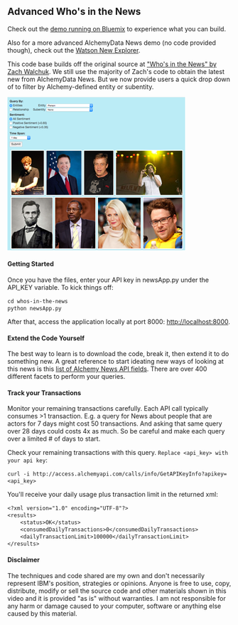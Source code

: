 ## Advanced Who's in the News
Check out the [demo running on Bluemix](http://whos-in-the-news-advanced.mybluemix.net) to experience what you can build.

Also for a more advanced AlchemyData News demo (no code provided though), check out the [Watson New Explorer](http://news-explorer.mybluemix.net/).

This code base builds off the original source at ["Who's in the News" by Zach Walchuk](https://developer.ibm.com/watson/blog/2015/05/11/whos-in-the-news-an-alchemydata-news-application/).  We still use the majority of Zach's code to obtain the latest new from AlchemyData News.  But we now provide users a quick drop down of to filter by Alchemy-defined entity or subentity.

[![](wiki/media/demo_screenshot.png)](http://whos-in-the-news-advanced.mybluemix.net/)


#### Getting Started
Once you have the files, enter your API key in newsApp.py under the API_KEY variable. To kick things off:

```
cd whos-in-the-news
python newsApp.py
```
After that, access the application locally at port 8000: [http://localhost:8000](http://localhost:8000). 

#### Extend the Code Yourself

The best way to learn is to download the code, break it, then extend it to do something new.  A great reference to start ideating new ways of looking at this news is this [list of Alchemy News API fields](https://alchemyapi.readme.io/docs/full-list-of-supported-news-api-fields).  There are over 400 different facets to perform your queries.

#### Track your Transactions
Monitor your remaining transactions carefully.  Each API call typically consumes >1 transaction.  E.g. a query for News about people that are actors for 7 days might cost 50 transactions.  And asking that same query over 28 days could costs 4x as much.  So be careful and make each query over a limited # of days to start.

Check your remaining transactions with this query.  `Replace <api_key> with your api key`:
```
curl -i http://access.alchemyapi.com/calls/info/GetAPIKeyInfo?apikey=<api_key>
```
You'll receive your daily usage plus transaction limit in the returned xml:
```
<?xml version="1.0" encoding="UTF-8"?>
<results>
    <status>OK</status>
    <consumedDailyTransactions>0</consumedDailyTransactions>
    <dailyTransactionLimit>100000</dailyTransactionLimit>
</results>
```
#### Disclaimer
The techniques and code shared are my own and don't necessarily represent IBM's position, strategies or opinions. Anyone is free to use, copy, distribute, modify or sell the source code and other materials shown in this video and it is provided "as is" without warranties. I am not responsible for any harm or damage caused to your computer, software or anything else caused by this material.







